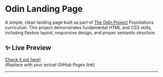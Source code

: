 # Odin Landing Page

A simple, clean landing page built as part of [The Odin Project](https://www.theodinproject.com/) Foundations curriculum. This project demonstrates fundamental HTML and CSS skills, including flexbox layout, responsive design, and proper semantic structure.

## ✨ Live Preview

[Check it out here!](https://yourusername.github.io/odin-landing-page/)  
*(Replace with your actual GitHub Pages link)*

---